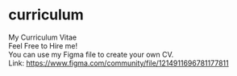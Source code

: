 # curriculum
My Curriculum Vitae <br/>
Feel Free to Hire me! <br/>
You can use my Figma file to create your own CV. <br/>
Link: https://www.figma.com/community/file/1214911696781177811
